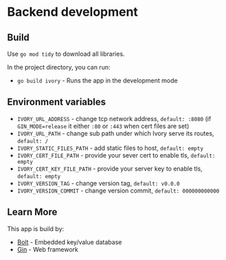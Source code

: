# Backend development

## Build

Use `go mod tidy` to download all libraries.

In the project directory, you can run:

- `go build ivory` - Runs the app in the development mode

## Environment variables

- `IVORY_URL_ADDRESS` - change tcp network address, `default: :8080` (if `GIN_MODE=release` it either `:80` or `:443` when cert files are set)
- `IVORY_URL_PATH` - change sub path under which Ivory serve its routes, `default: /`
- `IVORY_STATIC_FILES_PATH` - add static files to host, `default: empty`
- `IVORY_CERT_FILE_PATH` - provide your sever cert to enable tls, `default: empty`
- `IVORY_CERT_KEY_FILE_PATH` - provide your server key to enable tls, `default: empty`
- `IVORY_VERSION_TAG` - change version tag, `default: v0.0.0`
- `IVORY_VERSION_COMMIT` - change version commit, `default: 000000000000`

## Learn More

This app is build by:

- [Bolt](https://github.com/boltdb/bolt) - Embedded key/value database
- [Gin](https://github.com/gin-gonic/gin) - Web framework

